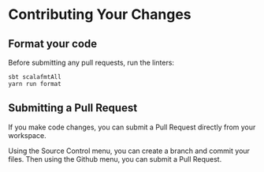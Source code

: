 # Contributing Your Changes

## Format your code

Before submitting any pull requests, run the linters:

    sbt scalafmtAll
    yarn run format

## Submitting a Pull Request

If you make code changes, you can submit a Pull Request directly from your workspace.

Using the Source Control menu, you can create a branch and commit your files. Then using the Github menu, you can submit a Pull Request.
